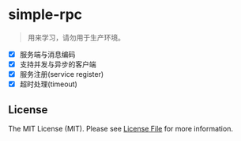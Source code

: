 # simple-rpc

> 用来学习，请勿用于生产环境。

- [x] 服务端与消息编码
- [x] 支持并发与异步的客户端
- [x] 服务注册(service register)
- [x] 超时处理(timeout)

## License

The MIT License (MIT). Please see [License File](LICENSE) for more information.
